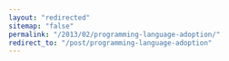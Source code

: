 ```yaml
---
layout: "redirected"
sitemap: "false"
permalink: "/2013/02/programming-language-adoption/"
redirect_to: "/post/programming-language-adoption"
---
```





